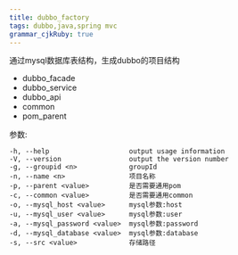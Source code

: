 ```yaml
---
title: dubbo_factory
tags: dubbo,java,spring mvc
grammar_cjkRuby: true
---
```



通过mysql数据库表结构，生成dubbo的项目结构

 - dubbo_facade
 -  dubbo_service
 - dubbo_api
 - common
 - pom_parent

  参数:

    -h, --help                    output usage information
    -V, --version                 output the version number
    -g, --groupid <n>             groupId
    -n, --name <n>                项目名称
    -p, --parent <value>          是否需要通用pom
    -c, --common <value>          是否需要通用common
    -o, --mysql_host <value>      mysql参数:host
    -u, --mysql_user <value>      mysql参数:user
    -a, --mysql_password <value>  mysql参数:password
    -d, --mysql_database <value>  mysql参数:database
    -s, --src <value>             存储路径
